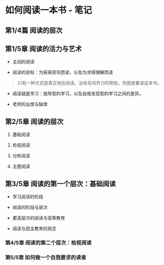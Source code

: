 # 如何阅读一本书 - 笔记

## 第1/4篇 阅读的层次

## 第1/5章 阅读的活力与艺术
- 主动的阅读

- 阅读的目标：为获得资讯而读，以及为求得理解而读
> 只有一种方式是真正地在阅读。没有任何外力的帮助，你就是要读这本书。

- 阅读就是学习：指导型的学习，以及自我发现型的学习之间的差异。

- 老师的出席与缺席

## 第2/5章 阅读的层次
1. 基础阅读

2. 检视阅读

3. 分析阅读

4. 主题阅读

## 第3/5章 阅读的第一个层次：基础阅读
- 学习阅读的阶段

- 阅读的阶段与层次

- 更高层次的阅读与高等教育

- 阅读与民主教育的观念

### 第4/5章 阅读的第二个层次：检视阅读

### 第5/5章 如何做一个自我要求的读者
